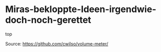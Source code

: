 # Miras-bekloppte-Ideen-irgendwie-doch-noch-gerettet
top 

Source:  https://github.com/cwilso/volume-meter/
